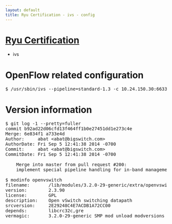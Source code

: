 ```yaml
---
layout: default
title: Ryu Certification - ivs - config
---
```

# [Ryu Certification](http://osrg.github.io/ryu/certification.html)
* ivs

# OpenFlow related configuration
<pre>
$ /usr/sbin/ivs --pipeline=standard-1.3 -c 10.24.150.30:6633 --dpid 0000000000000001 -i eth21 -i eth22 -i eth23
</pre>

# Version information
<pre>
$ git log -1 --pretty=fuller
commit b92ad22d06cfd13f464ff1b0e27451dd1e273c4e
Merge: 6e834f1 a733e4d
Author:     abat &lt;abat@bigswitch.com&gt;
AuthorDate: Fri Sep 5 12:41:38 2014 -0700
Commit:     abat &lt;abat@bigswitch.com&gt;
CommitDate: Fri Sep 5 12:41:38 2014 -0700

    Merge into master from pull request #200:
    implement special pipeline handling for in-band management (https://github.com/floodlight/ivs/pull/200)

$ modinfo openvswitch
filename:       /lib/modules/3.2.0-29-generic/extra/openvswitch.ko
version:        2.3.90
license:        GPL
description:    Open vSwitch switching datapath
srcversion:     2E29248C4E7ACDB1A72CC00
depends:        libcrc32c,gre
vermagic:       3.2.0-29-generic SMP mod_unload modversions 
</pre>
